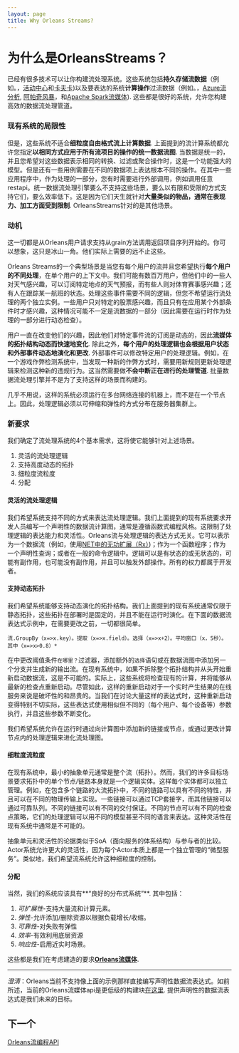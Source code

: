 ```yaml
---
layout: page
title: Why Orleans Streams?
---
```


# 为什么是OrleansStreams？

已经有很多技术可以让你构建流处理系统。这些系统包括**持久存储流数据**（例如。，[活动中心](http://azure.microsoft.com/en-us/services/event-hubs/)和[卡夫卡](http://kafka.apache.org/))以及要表达的系统**计算操作**过流数据（例如。，[Azure流分析](http://azure.microsoft.com/en-us/services/stream-analytics/), [阿帕奇风暴](https://storm.apache.org/)，和[Apache Spark流媒体](https://spark.apache.org/streaming/)). 这些都是很好的系统，允许您构建高效的数据流处理管道。

### 现有系统的局限性

但是，这些系统不适合**细粒度自由格式流上计算数据**. 上面提到的流计算系统都允许您指定**以相同方式应用于所有流项目的操作的统一数据流图**. 当数据是统一的，并且您希望对这些数据表示相同的转换、过滤或聚合操作时，这是一个功能强大的模型。但是还有一些用例需要在不同的数据项上表达根本不同的操作。在其中一些应用程序中，作为处理的一部分，您有时需要进行外部调用，例如调用任意restapi。统一数据流处理引擎要么不支持这些场景，要么以有限和受限的方式支持它们，要么效率低下。这是因为它们天生就针对**大量类似的物品，通常在表现力、加工方面受到限制**. OrleansStreams针对的是其他场景。

### 动机

这一切都是从Orleans用户请求支持从grain方法调用返回项目序列开始的。你可以想象，这只是冰山一角。他们实际上需要的远不止这些。

Orleans Streams的一个典型场景是当您有每个用户的流并且您希望执行**每个用户的不同处理**，在单个用户的上下文中。我们可能有数百万用户，但他们中的一些人对天气感兴趣，可以订阅特定地点的天气预报，而有些人则对体育赛事感兴趣；还有人在跟踪某一航班的状态。处理这些事件需要不同的逻辑，但您不希望运行流处理的两个独立实例。一些用户只对特定的股票感兴趣，而且只有在应用某个外部条件时才感兴趣，这种情况可能不一定是流数据的一部分（因此需要在运行时作为处理的一部分进行动态检查）。

用户一直在改变他们的兴趣，因此他们对特定事件流的订阅是动态的，因此**流媒体的拓扑结构动态而快速地变化**. 除此之外，**每个用户的处理逻辑也会根据用户状态和外部事件动态地演化和更改**. 外部事件可以修改特定用户的处理逻辑。例如，在一个游戏作弊检测系统中，当发现一种新的作弊方式时，需要用新规则更新处理逻辑来检测这种新的违规行为。这当然需要做**不会中断正在进行的处理管道**. 批量数据流处理引擎并不是为了支持这样的场景而构建的。

几乎不用说，这样的系统必须运行在多台网络连接的机器上，而不是在一个节点上。因此，处理逻辑必须以可伸缩和弹性的方式分布在服务器集群上。

### 新要求

我们确定了流处理系统的4个基本需求，这将使它能够针对上述场景。

1.  灵活的流处理逻辑
2.  支持高度动态的拓扑
3.  细粒度流粒度
4.  分配

#### 灵活的流处理逻辑

我们希望系统支持不同的方式来表达流处理逻辑。我们上面提到的现有系统要求开发人员编写一个声明性的数据流计算图，通常是遵循函数式编程风格。这限制了处理逻辑的表达能力和灵活性。Orleans流与处理逻辑的表达方式无关。它可以表示为一个数据流（例如，使用[NET中的无功扩展（Rx）](https://msdn.microsoft.com/en-us/data/gg577609.aspx))；作为一个函数程序；作为一个声明性查询；或者在一般的命令逻辑中。逻辑可以是有状态的或无状态的，可能有副作用，也可能没有副作用，并且可以触发外部操作。所有的权力都属于开发者。

#### 支持动态拓扑

我们希望系统能够支持动态演化的拓扑结构。我们上面提到的现有系统通常仅限于静态拓扑，这些拓扑在部署时是固定的，并且不能在运行时演化。在下面的数据流表达式示例中，在需要更改之前，一切都很简单。

`流.GroupBy（x=>x.key）。提取（x=>x.field）。选择（x=>x+2）。平均窗口（x，5秒）。其中（x=>x>0.8）*`

在中更改阈值条件`在哪里？`过滤器，添加额外的`选择`语句或在数据流图中添加另一个分支并生成新的输出流。在现有系统中，如果不拆除整个拓扑结构并从头开始重新启动数据流，这是不可能的。实际上，这些系统将检查现有的计算，并将能够从最新的检查点重新启动。尽管如此，这样的重新启动对于一个实时产生结果的在线服务来说是破坏性的和昂贵的。当我们在讨论大量这样的表达式时，这种重新启动变得特别不切实际，这些表达式使用相似但不同的（每个用户、每个设备等）参数执行，并且这些参数不断变化。

我们希望系统允许在运行时通过向计算图中添加新的链接或节点，或通过更改计算节点内的处理逻辑来进化流处理图。

#### 细粒度流粒度

在现有系统中，最小的抽象单元通常是整个流（拓扑）。然而，我们的许多目标场景要求拓扑中的单个节点/链路本身就是一个逻辑实体。这样每个实体都可以独立管理。例如，在包含多个链路的大流拓扑中，不同的链路可以具有不同的特性，并且可以在不同的物理传输上实现。一些链接可以通过TCP套接字，而其他链接可以通过可靠队列。不同的链接可以有不同的交付保证。不同的节点可以有不同的检查点策略，它们的处理逻辑可以用不同的模型甚至不同的语言来表达。这种灵活性在现有系统中通常是不可能的。

抽象单元和灵活性的论据类似于SoA（面向服务的体系结构）与参与者的比较。Actor系统允许更大的灵活性，因为每个Actor本质上都是一个独立管理的“微型服务”。类似地，我们希望流系统允许这种细粒度的控制。

#### 分配

当然，我们的系统应该具有**“良好的分布式系统”**. 其中包括：

1.  *可扩展性*-支持大量流和计算元素。
2.  *弹性*-允许添加/删除资源以根据负载增长/收缩。
3.  *可靠性*-对失败有弹性
4.  *效率*-有效利用底层资源
5.  *响应性*-启用近实时场景。

这些都是我们在考虑建造的要求[**Orleans流媒体**](index.zh.md).

* * *

*澄清*：Orleans当前不支持像上面的示例那样直接编写声明性数据流表达式。如前所述，当前的Orleans流媒体api是更低级的构建块[在这里](streams_programming_APIs.zh.md). 提供声明性的数据流表达式是我们未来的目标。

## 下一个

[Orleans流编程API](streams_programming_APIs.zh.md)
